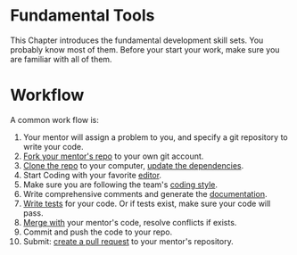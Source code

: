 # Fundamental Tools

This Chapter introduces the fundamental development skill sets. You probably know most of them.  Before your start your work, make sure you are familiar with all of them.

# Workflow

A common work flow is:

1. Your mentor will assign a problem to you, and specify a git repository to write your code.
2. [Fork your mentor's repo](/chapter1/git.md#Fork) to your own git account.
3. [Clone the repo](/chapter1/git.md#Clone) to your computer, [update the dependencies](/chapter1/dependency.md).
4. Start Coding with your favorite [editor](/chapter1/editor.md).
5. Make sure you are following the team's [coding style](/chapter1/style.md).
6. Write comprehensive comments and generate the [documentation](/chapter1/documentation.md).
7. [Write tests](/chapter1/test.md) for your code. Or if tests exist, make sure your code will pass.
8. [Merge with](/chapter1/git.md#sync-with-upstream) your mentor's code, resolve conflicts if exists.
9. Commit and push the code to your repo.
10. Submit: [create a pull request](/chapter1/git.md#git-pull-request) to your mentor's repository. 

# 



